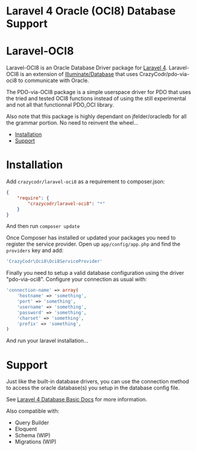 # Laravel 4 Oracle (OCI8) Database Support

Laravel-OCI8
============

Laravel-OCI8 is an Oracle Database Driver package for [Laravel 4](http://laravel.com/). Laravel-OCI8 is an extension of [Illuminate/Database](https://github.com/illuminate/database) that uses CrazyCodr/pdo-via-oci8 to communicate with Oracle.

The PDO-via-OCI8 package is a simple userspace driver for PDO that uses the tried and
tested OCI8 functions instead of using the still experimental and not all that functionnal
PDO_OCI library.

Also note that this package is highly dependant on jfelder/oracledb for all the grammar portion. No need to reinvent the wheel...

- [Installation](#installation)
- [Support](#support)

Installation
============

Add `crazycodr/laravel-oci8` as a requirement to composer.json:

```json
{
    "require": {
        "crazycodr/laravel-oci8": "*"
    }
}
```
And then run `composer update`

Once Composer has installed or updated your packages you need to register the service provider. Open up `app/config/app.php` and find the `providers` key and add:

```php
'CrazyCodr\Oci8\Oci8ServiceProvider'
```

Finally you need to setup a valid database configuration using the driver "pdo-via-oci8". Configure your connection as usual with:

```php
'connection-name' => array(
    'hostname' => 'something',
    'port' => 'something',
    'username' => 'something',
    'password' => 'something',
    'charset' => 'something',
    'prefix' => 'something',
)
```
And run your laravel installation...

Support
=======
Just like the built-in database drivers, you can use the connection method to access the oracle database(s) you setup in the database config file.

See [Laravel 4 Database Basic Docs](http://four.laravel.com/docs/database) for more information.

Also compatible with:

- Query Builder
- Eloquent
- Schema (WIP)
- Migrations (WIP)